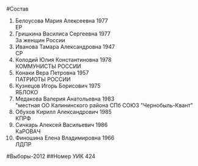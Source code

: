 #Состав
1. Белоусова Мария Алексеевна 1977   
    ЕР
2. Гришкина Василиса Сергеевна 1977   
    За женщин России
3. Иванова Тамара Александровна 1947   
    СР
4. Колодий Юлия Константиновна 1978   
    КОММУНИСТЫ РОССИИ
5. Конаки Вера Петровна 1957   
    ПАТРИОТЫ РОССИИ
6. Кузнецов Игорь Борисович 1975   
    ЯБЛОКО
7. Медакова Валерия Анатольевна 1983   
    "местная ОО Калининского района СПб СОЮЗ "Чернобыль-Квант"
8. Обухов Кирилл Александрович 1985   
    КПРФ
9. Сичкарь Алексей Васильевич 1986   
    КаРОВАЧ
10. Финошина Елена Владимировна 1966   
    ЛДПР

#Выборы-2012
##Номер УИК
424